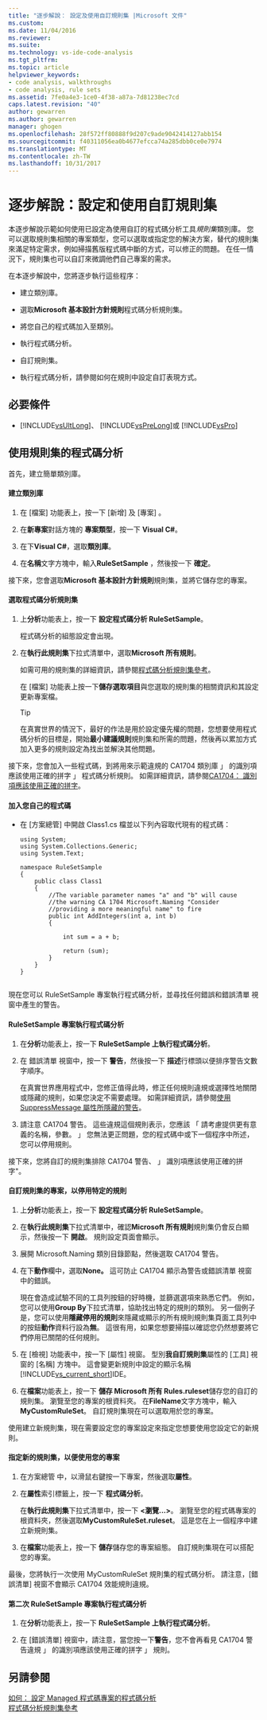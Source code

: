 ```yaml
---
title: "逐步解說： 設定及使用自訂規則集 |Microsoft 文件"
ms.custom: 
ms.date: 11/04/2016
ms.reviewer: 
ms.suite: 
ms.technology: vs-ide-code-analysis
ms.tgt_pltfrm: 
ms.topic: article
helpviewer_keywords:
- code analysis, walkthroughs
- code analysis, rule sets
ms.assetid: 7fe0a4e3-1ce0-4f38-a87a-7d81238ec7cd
caps.latest.revision: "40"
author: gewarren
ms.author: gewarren
manager: ghogen
ms.openlocfilehash: 28f572ff80888f9d207c9ade9042414127abb154
ms.sourcegitcommit: f40311056ea0b4677efcca74a285dbb0ce0e7974
ms.translationtype: MT
ms.contentlocale: zh-TW
ms.lasthandoff: 10/31/2017
---
```

# <a name="walkthrough-configuring-and-using-a-custom-rule-set"></a>逐步解說：設定和使用自訂規則集
本逐步解說示範如何使用已設定為使用自訂的程式碼分析工具*規則集*類別庫。 您可以選取規則集相關的專案類型，您可以選取或指定您的解決方案，替代的規則集來滿足特定需求，例如掃描舊版程式碼中斷的方式，可以修正的問題。 在任一情況下，規則集也可以自訂來微調他們自己專案的需求。  
  
 在本逐步解說中，您將逐步執行這些程序：  
  
-   建立類別庫。  
  
-   選取**Microsoft 基本設計方針規則**程式碼分析規則集。  
  
-   將您自己的程式碼加入至類別。  
  
-   執行程式碼分析。  
  
-   自訂規則集。  
  
-   執行程式碼分析，請參閱如何在規則中設定自訂表現方式。  
  
## <a name="prerequisites"></a>必要條件  
  
-   [!INCLUDE[vsUltLong](../code-quality/includes/vsultlong_md.md)]、 [!INCLUDE[vsPreLong](../code-quality/includes/vsprelong_md.md)]或 [!INCLUDE[vsPro](../code-quality/includes/vspro_md.md)]  
  
## <a name="using-rule-sets-with-code-analysis"></a>使用規則集的程式碼分析  
 首先，建立簡單類別庫。  
  
#### <a name="create-a-class-library"></a>建立類別庫  
  
1.  在 [檔案]  功能表上，按一下 [新增]  及 [專案] 。  
  
2.  在**新專案**對話方塊的 **專案類型**，按一下  **Visual C#**。  
  
3.  在下**Visual C#**，選取**類別庫**。  
  
4.  在**名稱**文字方塊中，輸入**RuleSetSample** ，然後按一下 **確定**。  
  
 接下來，您會選取**Microsoft 基本設計方針規則**規則集，並將它儲存您的專案。  
  
#### <a name="select-a-code-analysis-rule-set"></a>選取程式碼分析規則集  
  
1.  上**分析**功能表上，按一下 **設定程式碼分析 RuleSetSample**。  
  
     程式碼分析的組態設定會出現。  
  
2.  在**執行此規則集**下拉式清單中，選取**Microsoft 所有規則**。  
  
     如需可用的規則集的詳細資訊，請參閱[程式碼分析規則集參考](../code-quality/code-analysis-rule-set-reference.md)。  
  
     在 [檔案] 功能表上按一下**儲存選取項目**與您選取的規則集的相關資訊和其設定更新專案檔。  
  
    > [!TIP]
    >  在真實世界的情況下，最好的作法是用於設定優先權的問題，您想要使用程式碼分析的目標是，開始**最小建議規則**規則集和所需的問題，然後再以累加方式加入更多的規則設定為找出並解決其他問題。  
  
 接下來，您會加入一些程式碼，到將用來示範違規的 CA1704 類別庫 」 的識別項應該使用正確的拼字 」 程式碼分析規則。 如需詳細資訊，請參閱[CA1704： 識別項應該使用正確的拼字](../code-quality/ca1704-identifiers-should-be-spelled-correctly.md)。  
  
#### <a name="add-your-own-code"></a>加入您自己的程式碼  
  
-   在 [方案總管] 中開啟 Class1.cs 檔並以下列內容取代現有的程式碼：  
  
    ```  
    using System;  
    using System.Collections.Generic;  
    using System.Text;  
  
    namespace RuleSetSample  
    {  
        public class Class1  
        {  
            //The variable parameter names "a" and "b" will cause  
            //the warning CA 1704 Microsoft.Naming "Consider   
            //providing a more meaningful name" to fire  
            public int AddIntegers(int a, int b)  
            {  
  
                int sum = a + b;  
  
                return (sum);  
            }  
        }  
    }  
  
    ```  
  
 現在您可以 RuleSetSample 專案執行程式碼分析，並尋找任何錯誤和錯誤清單 視窗中產生的警告。  
  
#### <a name="run-code-analysis-on-the-rulesetsample-project"></a>RuleSetSample 專案執行程式碼分析  
  
1.  在**分析**功能表上，按一下  **RuleSetSample 上執行程式碼分析**。  
  
2.  在 錯誤清單 視窗中，按一下 **警告**，然後按一下 **描述**行標頭以便排序警告文數字順序。  
  
     在真實世界應用程式中，您修正值得此時，修正任何規則違規或選擇性地關閉或隱藏的規則，如果您決定不需要處理。 如需詳細資訊，請參閱[使用 SuppressMessage 屬性所隱藏的警告](../code-quality/suppress-warnings-by-using-the-suppressmessage-attribute.md)。  
  
3.  請注意 CA1704 警告。 這些違規這個規則表示，您應該 「 請考慮提供更有意義的名稱，參數。 」 您無法更正問題，您的程式碼中或下一個程序中所述，您可以停用規則。  
  
 接下來，您將自訂的規則集排除 CA1704 警告、 」 識別項應該使用正確的拼字"。  
  
#### <a name="customize-the-rule-set-for-your-project-to-disable-a-specific-rule"></a>自訂規則集的專案，以停用特定的規則  
  
1.  上**分析**功能表上，按一下 **設定程式碼分析 RuleSetSample**。  
  
2.  在**執行此規則集**下拉式清單中，確認**Microsoft 所有規則**規則集仍會反白顯示，然後按一下 **開啟**。 規則設定頁面會顯示。  
  
3.  展開 Microsoft.Naming 類別目錄節點，然後選取 CA1704 警告。  
  
4.  在下**動作**欄中，選取**None。** 這可防止 CA1704 顯示為警告或錯誤清單 視窗中的錯誤。  
  
     現在會造成試驗不同的工具列按鈕的好時機，並篩選選項來熟悉它們。 例如，您可以使用**Group By**下拉式清單，協助找出特定的規則的類別。 另一個例子是，您可以使用**隱藏停用的規則**來隱藏或顯示的所有規則規則集頁面工具列中的按鈕**動作**資料行設為**無**。 這很有用，如果您想要掃描以確認您仍然想要將它們停用已關閉的任何規則。  
  
5.  在 [檢視] 功能表中，按一下 [屬性] 視窗。 型別**我自訂規則集**屬性的 [工具] 視窗的 [名稱] 方塊中。 這會變更新規則中設定的顯示名稱[!INCLUDE[vs_current_short](../code-quality/includes/vs_current_short_md.md)]IDE。  
  
6.  在**檔案**功能表上，按一下 **儲存 Microsoft 所有 Rules.ruleset**儲存您的自訂的規則集。 瀏覽至您的專案的根資料夾。 在**FileName**文字方塊中，輸入**MyCustomRuleSet**。 自訂規則集現在可以選取用於您的專案。  
  
 使用建立新規則集，現在需要設定您的專案設定來指定您想要使用您設定它的新規則。  
  
#### <a name="specify-the-new-rule-set-for-use-with-your-project"></a>指定新的規則集，以便使用您的專案  
  
1.  在方案總管 中，以滑鼠右鍵按一下專案，然後選取**屬性**。  
  
2.  在**屬性**索引標籤上，按一下 **程式碼分析**。  
  
     在**執行此規則集**下拉式清單中，按一下  **\<瀏覽...>**。 瀏覽至您的程式碼專案的根資料夾，然後選取**MyCustomRuleSet.ruleset**。 這是您在上一個程序中建立新規則集。  
  
3.  在**檔案**功能表上，按一下 **儲存**儲存您的專案組態。 自訂規則集現在可以搭配您的專案。  
  
 最後，您將執行一次使用 MyCustomRuleSet 規則集的程式碼分析。 請注意，[錯誤清單] 視窗不會顯示 CA1704 效能規則違規。  
  
#### <a name="run-code-analysis-on-the-rulesetsample-project-for-the-second-time"></a>第二次 RuleSetSample 專案執行程式碼分析  
  
1.  在**分析**功能表上，按一下  **RuleSetSample 上執行程式碼分析**。  
  
2.  在 [錯誤清單] 視窗中，請注意，當您按一下**警告**，您不會再看見 CA1704 警告違規 」 的識別項應該使用正確的拼字 」 規則。  
  
## <a name="see-also"></a>另請參閱  
 [如何： 設定 Managed 程式碼專案的程式碼分析](../code-quality/how-to-configure-code-analysis-for-a-managed-code-project.md)   
 [程式碼分析規則集參考](../code-quality/code-analysis-rule-set-reference.md)